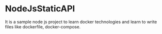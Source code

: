 # NodeJsStaticAPI

It is a sample node js project to learn docker technologies and learn to write files like dockerfile, docker-compose.
